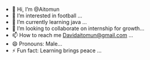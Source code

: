 - 👋 Hi, I’m @Aitomun
- 👀 I’m interested in football ...
- 🌱 I’m currently learning  java ...
- 💞️ I’m looking to collaborate on internship for growth...
- 📫 How to reach me  Davidaitomun@gmail.com ...
- 😄 Pronouns: Male...
- ⚡ Fun fact: Learning brings peace ...

<!---
Aitomun/Aitomun is a ✨ special ✨ repository because its `README.md` (this file) appears on your GitHub profile.
You can click the Preview link to take a look at your changes.
--->
